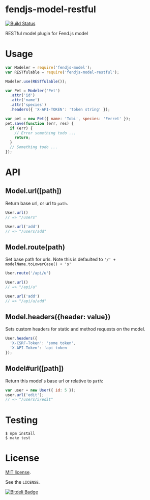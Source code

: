 # fendjs-model-restful

[![Build Status](https://travis-ci.org/Frapwings/fendjs-model-restful.png?branch=master)](https://travis-ci.org/Frapwings/fendjs-model-restful)

RESTful model plugin for Fend.js model

# Usage

```js
var Modeler = require('fendjs-model');
var RESTfulable = require('fendjs-model-restful');

Modeler.use(RESTfulable());

var Pet = Modeler('Pet')
  .attr('id')
  .attr('name')
  .attr('species')
  .headers({ 'X-API-TOKEN': 'token string' });

var pet = new Pet({ name: 'Tobi', species: 'Ferret' });
pet.save(function (err, res) {
  if (err) {
    // Error something todo ...
    return;
  }
  // Something todo ...
});
```

# API

## Model.url([path])

Return base url, or url to `path`.

```js
User.url()
// => "/users"

User.url('add')
// => "/users/add"
```

## Model.route(path)

Set base path for urls.
Note this is defaulted to `'/' + modelName.toLowerCase() + 's'`

```js
User.route('/api/u')

User.url()
// => "/api/u"

User.url('add')
// => "/api/u/add"
```
 
## Model.headers({header: value})

Sets custom headers for static and method requests on the model.

```js  
User.headers({
  'X-CSRF-Token': 'some token',
  'X-API-Token': 'api token 
});
```

## Model#url([path])

Return this model's base url or relative to `path`:

```js
var user = new User({ id: 5 });
user.url('edit');
// => "/users/5/edit"
```

# Testing

```
$ npm install
$ make test
```

# License

[MIT license](http://www.opensource.org/licenses/mit-license.php).

See the `LICENSE`.


[![Bitdeli Badge](https://d2weczhvl823v0.cloudfront.net/Frapwings/fendjs-fetcher-rest/trend.png)](https://bitdeli.com/free "Bitdeli Badge")
